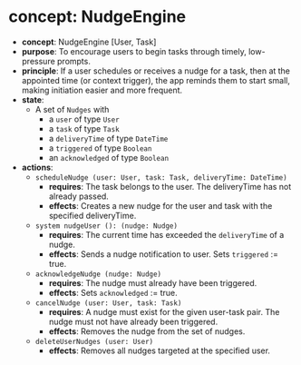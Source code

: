 # concept: NudgeEngine

* **concept**: NudgeEngine \[User, Task]
* **purpose**: To encourage users to begin tasks through timely, low-pressure prompts.
* **principle**: If a user schedules or receives a nudge for a task, then at the appointed time (or context trigger), the app reminds them to start small, making initiation easier and more frequent.
* **state**:
  * A set of `Nudges` with
    * a `user` of type `User`
    * a `task` of type `Task`
    * a `deliveryTime` of type `DateTime`
    * a `triggered` of type `Boolean`
    * an `acknowledged` of type `Boolean`
* **actions**:
  * `scheduleNudge (user: User, task: Task, deliveryTime: DateTime)`
    * **requires**: The task belongs to the user. The deliveryTime has not already passed.
    * **effects**: Creates a new nudge for the user and task with the specified deliveryTime.
  * `system nudgeUser (): (nudge: Nudge)`
    * **requires**: The current time has exceeded the `deliveryTime` of a nudge.
    * **effects**: Sends a nudge notification to user. Sets `triggered` := true.
  * `acknowledgeNudge (nudge: Nudge)`
    * **requires**: The nudge must already have been triggered. 
    * **effects**: Sets `acknowledged` := true. 
  * `cancelNudge (user: User, task: Task)`
    * **requires**: A nudge must exist for the given user-task pair. The nudge must not have already been triggered.
    * **effects**: Removes the nudge from the set of nudges.
  * `deleteUserNudges (user: User)`
    * **effects**: Removes all nudges targeted at the specified user.  
